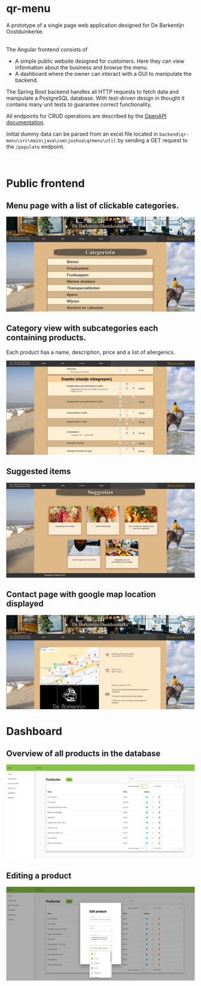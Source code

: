 # qr-menu
A prototype of a single page web application designed for De Barkentijn Oostduinkerke. <br/>
<br/>

The Angular frontend consists of 
    <ul>
        <li>A simple public website designed for customers. Here they can view information about the business and browse the menu.</li>
        <li>A dashboard where the owner can interact with a GUI to manipulate the backend.</li>
    </ul>

The Spring Boot backend handles all HTTP requests to fetch data and manipulate a PostgreSQL database. With test-driven design in thought it contains many unit tests to guarantee correct functionality.<br/>

All endpoints for CRUD operations are described by the [OpenAPI documentation](https://jaldwit.github.io/qr-menu/). <br/>

Initial dummy data can be parsed from an excel file located in `backend\qr-menu\src\main\java\com\joshua\qrmenu\util` by sending
a GET request to the `/populate` endpoint. <br/><br/><br/>

# Public frontend
## Menu page with a list of clickable categories.

![](info/category-list.png)
## Category view with subcategories each containing products.
Each product has a name, description, price and a list of allergenics. <br/>

![](info/kleine-honger.png)

## Suggested items

![](info/suggesties.png)

## Contact page with google map location displayed

![](info/contact.png)

# Dashboard
## Overview of all products in the database

![](info/product-table.png)

## Editing a product

![](info/product-edit.png)